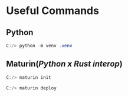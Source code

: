 # Useful Commands

## Python
```powershell
C:/> python -m venv .venv
```

## Maturin(*Python x Rust interop*)
```powershell
C:/> maturin init
```

```powershell
C:/> maturin deploy
```

